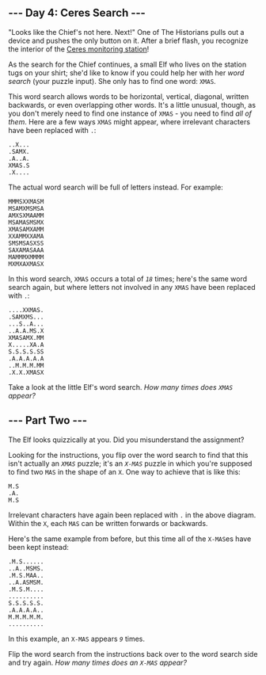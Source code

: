 <article class="day-desc"><h2>--- Day 4: Ceres Search ---</h2><p>"Looks like the Chief's not here. Next!" One of The Historians pulls out a device and pushes the only button on it. After a brief flash, you recognize the interior of the <a href="/2019/day/10">Ceres monitoring station</a>!</p>
<p>As the search for the Chief continues, a small Elf who lives on the station tugs on your shirt; she'd like to know if you could help her with her <em>word search</em> (your puzzle input). She only has to find one word: <code>XMAS</code>.</p>
<p>This word search allows words to be horizontal, vertical, diagonal, written backwards, or even overlapping other words. It's a little unusual, though, as you don't merely need to find one instance of <code>XMAS</code> - you need to find <em>all of them</em>. Here are a few ways <code>XMAS</code> might appear, where irrelevant characters have been replaced with <code>.</code>:<p>
<pre><code>..X...
.SAMX.
.A..A.
XMAS.S
.X....
</code></pre>
<p>The actual word search will be full of letters instead. For example:</p>
<pre><code>MMMSXXMASM
MSAMXMSMSA
AMXSXMAAMM
MSAMASMSMX
XMASAMXAMM
XXAMMXXAMA
SMSMSASXSS
SAXAMASAAA
MAMMMXMMMM
MXMXAXMASX
</code></pre>
<p>In this word search, <code>XMAS</code> occurs a total of <code><em>18</em></code> times; here's the same word search again, but where letters not involved in any <code>XMAS</code> have been replaced with <code>.</code>:</p>
<pre><code>....XXMAS.
.SAMXMS...
...S..A...
..A.A.MS.X
XMASAMX.MM
X.....XA.A
S.S.S.S.SS
.A.A.A.A.A
..M.M.M.MM
.X.X.XMASX
</code></pre>
<p>Take a look at the little Elf's word search. <em>How many times does <code>XMAS</code> appear?</em></p>
</p></p></article><article class="day-desc"><h2 id="part2">--- Part Two ---</h2><p>The Elf looks quizzically at you. Did you misunderstand the assignment?</p>
<p>Looking for the instructions, you flip over the word search to find that this isn't actually an <code><em>XMAS</em></code> puzzle; it's an <span title="This part originally involved searching for something else, but this joke was too dumb to pass up."><code><em>X-MAS</em></code></span> puzzle in which you're supposed to find two <code>MAS</code> in the shape of an <code>X</code>. One way to achieve that is like this:</p>
<pre><code>M.S
.A.
M.S
</code></pre>
<p>Irrelevant characters have again been replaced with <code>.</code> in the above diagram. Within the <code>X</code>, each <code>MAS</code> can be written forwards or backwards.</p>
<p>Here's the same example from before, but this time all of the <code>X-MAS</code>es have been kept instead:</p>
<pre><code>.M.S......
..A..MSMS.
.M.S.MAA..
..A.ASMSM.
.M.S.M....
..........
S.S.S.S.S.
.A.A.A.A..
M.M.M.M.M.
..........
</code></pre>
<p>In this example, an <code>X-MAS</code> appears <code><em>9</em></code> times.</p>
<p>Flip the word search from the instructions back over to the word search side and try again. <em>How many times does an <code>X-MAS</code> appear?</em></p>
</article>